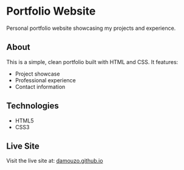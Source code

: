 # Portfolio Website

Personal portfolio website showcasing my projects and experience.

## About

This is a simple, clean portfolio built with HTML and CSS. It features:
- Project showcase
- Professional experience
- Contact information

## Technologies

- HTML5
- CSS3

## Live Site

Visit the live site at: [damouzo.github.io](https://damouzo.github.io)
